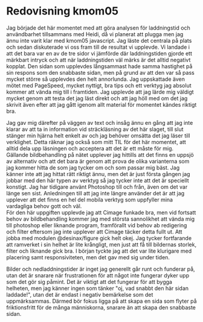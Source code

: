 ---
---
Redovisning kmom05
=========================

Jag började det här momentet med att göra analysen för laddningstid och användbarhet tillsammans med Heidi, då vi planerat att plugga men jag ännu inte varit klar med kmom05 javascript. Jag läste det centrala på plats och sedan diskuterade vi oss fram till de resultat vi upplevde. Vi landade i att det bara var en av de tre sidor vi jämförde där laddningstiden gjorde ett märkbart intryck och att när laddningstiden väl märks är det alltid negativt kopplat. Den sidan som upplevdes långsammast hade samma hastighet på sin respons som den snabbaste sidan, men på grund av att den var så pass mycket större så upplevdes den helt annorlunda. Jag uppskattade även mötet med PageSpeed, mycket nyttigt, bra tips och ett verktyg jag absolut kommer att vända mig till i framtiden.
Jag upplevde att jag lärde mig väldigt mycket genom att testa det jag läst direkt och att jag höll med om det jag skrivit även efter att jag gått igenom allt material för momentet kändes riktigt bra.  

Jag gav mig därefter på väggen av text och insåg ännu en gång att jag inte klarar av att ta in information vid sträckläsning av det här slaget, till slut stänger min hjärna helt enkelt av och jag behöver omsätta det jag läser till verklighet. Detta räknar jag också som mitt TIL för det här momentet, att alltid dela upp läsningen och acceptera att det är ett måste för mig.  
Gällande bildbehandling på nätet upplever jag hittills att det finns en uppsjö av alternativ och att det bara är genom att prova de olika varianterna som jag kommer hitta de som jag tycker om och som passar mig bäst. Jag känner inte att jag hittat rätt riktigt ännu, men det är just första gången jag jobbar med den här typen av verktyg så jag tycker inte att det är speciellt konstigt. Jag har tidigare använt Photoshop till och från, även om det var länge sen sist. Anledningen till att jag inte längre använder det är att jag upplever att det finns en hel del mobila verktyg som uppfyller mina vardagliga behov gott och väl.  
För den här uppgiften upplevde jag att Cimage funkade bra, men vid fortsatt behov av bildbehandling kommer jag med största sannolikhet att vända mig till photoshop eller liknande program, framförallt vid behov ab redigering och filter eftersom jag inte upplever att Cimage täcker detta fullt ut. Att jobba med modulen @desinax/figure gick helt okej. Jag tycker fortfarande att ramverket i sin helhet är lite krångligt, men just att få till bildernas storlek, filter och liknande gick bra. I början tyckte jag att det var lite klurigare med placering samt responsiviteten, men det gav med sig under tiden.  

Bilder och nedladdningstider är inget jag generellt går runt och funderar på, utan det är snarare när frustrationen för att något inte fungerar dyker upp som det gör sig påmint. Det är viktigt att det fungerar för att bygga helheten, men jag känner ingen som tänker "oj, vad snabbt den här sidan laddade!", utan det är endast i negativ bemärkelse som det uppmärksammas. Därmed bör fokus ligga på att skapa en sida som flyter på friktionsfritt för de många människorna, snarare än att skapa den snabbaste sidan.  

